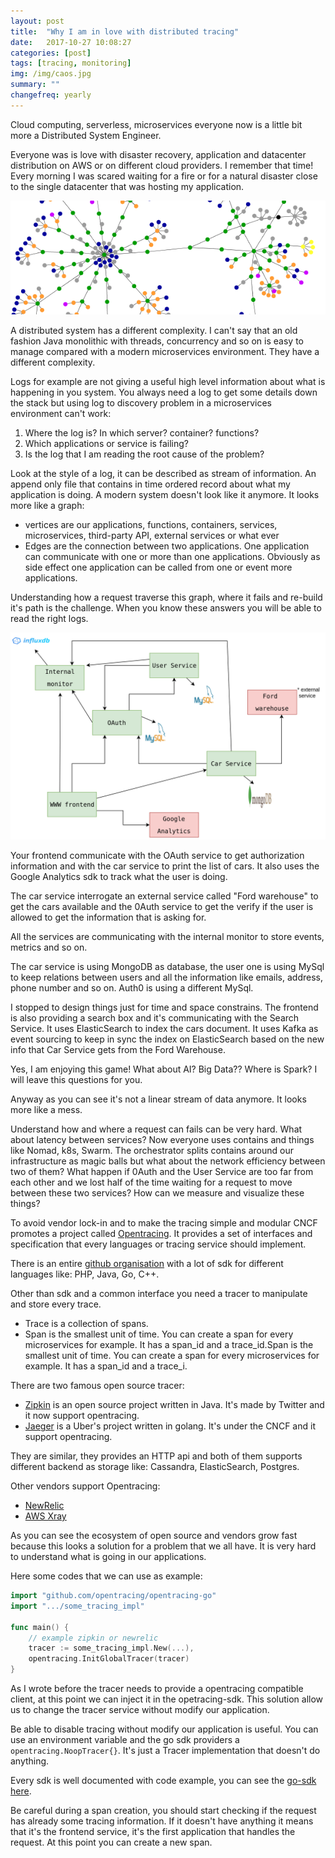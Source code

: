 ```yaml
---
layout: post
title:  "Why I am in love with distributed tracing"
date:   2017-10-27 10:08:27
categories: [post]
tags: [tracing, monitoring]
img: /img/caos.jpg
summary: ""
changefreq: yearly
---
```


Cloud computing, serverless, microservices everyone now is a little bit more a
Distributed System Engineer.

Everyone was is love with disaster recovery, application and datacenter
distribution on AWS or on different cloud providers. I remember that time! Every
morning I was scared waiting for a fire or for a natural disaster close to the
single datacenter that was hosting my application.

<img src="/img/graph-dots.png" class="img-responsive"/>

A distributed system has a different complexity. I can't say that an old fashion
Java monolithic with threads, concurrency and so on is easy to manage compared
with a modern microservices environment. They have a different complexity.

Logs for example are not giving a useful high level information about what is
happening in you system. You always need a log to get some details down the
stack but using log to discovery problem in a microservices environment can't
work:

1. Where the log is? In which server? container? functions?
2. Which applications or service is failing?
3. Is the log that I am reading the root cause of the problem?

Look at the style of a log, it can be described as stream of information. An
append only file that contains in time ordered record about what my application
is doing. A modern system doesn't look like it anymore. It looks more like a
graph:

* vertices are our applications, functions, containers, services, microservices,
  third-party API, external services or what ever
* Edges are the connection between two applications. One application can
  communicate with one or more than one applications. Obviously as side effect
  one application can be called from one or event more applications.

Understanding how a request traverse this graph, where it fails and re-build
it's path is the challenge.
When you know these answers you will be able to read the right logs.

<img src="/img/ecosystem_graph.png" class="img-responsive"/>

Your frontend communicate with the OAuth service to get authorization
information and with the car service to print the list of cars. It also
uses the Google Analytics sdk to track what the user is doing.

The car service interrogate an external service called "Ford warehouse" to get
the cars available and the 0Auth service to get the verify if the user is
allowed to get the information that is asking for.

All the services are communicating with the internal monitor to store events,
metrics and so on.

The car service is using MongoDB as database, the user one is using MySql to
keep relations between users and all the information like emails, address, phone
number and so on. Auth0 is using a different MySql.

I stopped to design things just for time and space constrains. The frontend is
also providing a search box and it's communicating with the Search Service. It
uses ElasticSearch to index the cars document. It uses Kafka as event sourcing
to keep in sync the index on ElasticSearch based on the new info that Car
Service gets from the Ford Warehouse.

Yes, I am enjoying this game! What about AI? Big Data?? Where is Spark? I will
leave this questions for you.

Anyway as you can see it's not a linear stream of data anymore. It looks more
like a mess.

Understand how and where a request can fails can be very hard. What about
latency between services? Now everyone uses contains and things like Nomad, k8s,
Swarm. The orchestrator splits contains around our infrastructure as magic balls
but what about the network efficiency between two of them?
What happen if 0Auth and the User Service are too far from each other and we
lost half of the time waiting for a request to move between these two services?
How can we measure and visualize these things?

To avoid vendor lock-in and to make the tracing simple and modular CNCF promotes
a project called [Opentracing](http://opentracing.io/). It provides a set of
interfaces and specification that every languages or tracing service should
implement.

There is an entire [github organisation](https://github.com/opentracing) with a
lot of sdk for different languages like: PHP, Java, Go, C++.

Other than sdk and a common interface you need a tracer to manipulate and store
every trace.

* Trace is a collection of spans.
* Span is the smallest unit of time. You can create a span for every
  microservices for example. It has a span_id and a trace_id.Span is the
  smallest unit of time. You can create a span for every microservices for
  example. It has a span_id and a trace_i.

There are two famous open source tracer:

* [Zipkin](https://github.com/openzipkin/zipkin) is an open source project
  written in Java. It's made by Twitter and it now support opentracing.
* [Jaeger](https://github.com/jaegertracing/jaeger) is a Uber's project written
  in golang. It's under the CNCF and it support opentracing.

They are similar, they provides an HTTP api and both of them
supports different backend as storage like: Cassandra, ElasticSearch, Postgres.

Other vendors support Opentracing:

* [NewRelic](https://blog.newrelic.com/2017/09/13/distributed-tracing-opentracing/)
* [AWS Xray](https://aws.amazon.com/xray/?nc1=h_ls)

As you can see the ecosystem of open source and vendors grow fast because this
looks a solution for a problem that we all have. It is very hard to understand
what is going in our applications.
 
Here some codes that we can use as example:

```go
import "github.com/opentracing/opentracing-go"
import ".../some_tracing_impl"

func main() {
    // example zipkin or newrelic
	tracer := some_tracing_impl.New(...),
	opentracing.InitGlobalTracer(tracer)
}
```

As I wrote before the tracer needs to provide a opentracing compatible client,
at this point we can inject it in the opetracing-sdk. This solution allow us to
change the tracer service without modify our application.

Be able to disable tracing without modify our application is useful. You can
use an environment variable and the go sdk providers a
`opentracing.NoopTracer{}`. It's just a Tracer implementation that doesn't do anything.

Every sdk is well documented with code example, you can see the [go-sdk
here](https://github.com/opentracing/opentracing-go).

Be careful during a span creation, you should start checking if the request has
already some tracing information. If it doesn't have anything it means that
it's the frontend service, it's the first application that handles the request.
At this point you can create a new span.
